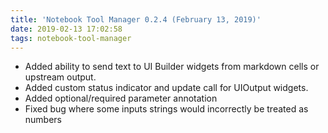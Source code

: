 ```yaml
---
title: 'Notebook Tool Manager 0.2.4 (February 13, 2019)'
date: 2019-02-13 17:02:58
tags: notebook-tool-manager
---
```


- Added ability to send text to UI Builder widgets from markdown cells or upstream output.
- Added custom status indicator and update call for UIOutput widgets.
- Added optional/required parameter annotation
- Fixed bug where some inputs strings would incorrectly be treated as numbers